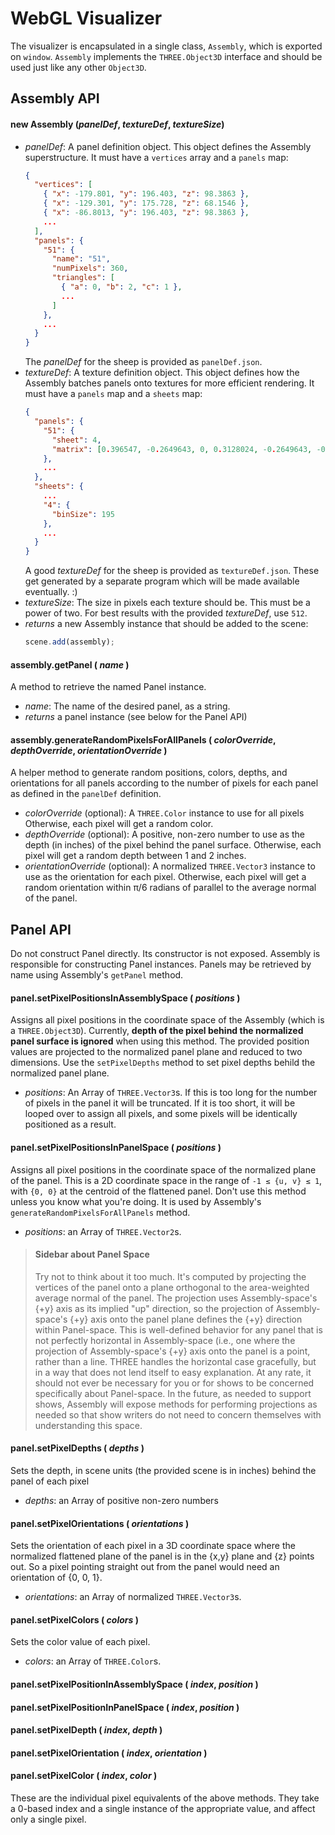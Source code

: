 # WebGL Visualizer

The visualizer is encapsulated in a single class, `Assembly`, which is
exported on `window`. `Assembly` implements the `THREE.Object3D` interface
and should be used just like any other `Object3D`.

## Assembly API

#### new Assembly (_panelDef_, _textureDef_, _textureSize_)
 - _panelDef_: A panel definition object. This object defines the Assembly
 superstructure. It must have a `vertices` array and a `panels` map:
    ```json
    {
      "vertices": [
        { "x": -179.801, "y": 196.403, "z": 98.3863 },
        { "x": -129.301, "y": 175.728, "z": 68.1546 },
        { "x": -86.8013, "y": 196.403, "z": 98.3863 },
        ...
      ],
      "panels": {
        "51": {
          "name": "51",
          "numPixels": 360,
          "triangles": [
            { "a": 0, "b": 2, "c": 1 },
            ...
          ]
        },
        ...
      }
    }
    ```
    The _panelDef_ for the sheep is provided as `panelDef.json`.
 - _textureDef_: A texture definition object. This object defines how the
 Assembly batches panels onto textures for more efficient rendering. It must
 have a `panels` map and a `sheets` map:
    ```json
    {
      "panels": {
        "51": {
          "sheet": 4,
          "matrix": [0.396547, -0.2649643, 0, 0.3128024, -0.2649643, -0.396547, 0, 0.3630734, 0, 0, 1, 0, 0, 0, 0, 1]
        },
        ...
      },
      "sheets": {
        ...
        "4": {
          "binSize": 195
        },
        ...
      }
    }
    ```
    A good _textureDef_ for the sheep is provided as `textureDef.json`.
    These get generated by a separate program which will be made available
    eventually. :)
 - _textureSize_: The size in pixels each texture should be. This must be
 a power of two. For best results with the provided _textureDef_, use `512`.
 - _returns_ a new Assembly instance that should be added to the scene:
    ```javascript
    scene.add(assembly);
    ```

#### assembly.getPanel ( _name_ )
A method to retrieve the named Panel instance.
 - _name_: The name of the desired panel, as a string.
 - _returns_ a panel instance (see below for the Panel API)
 
#### assembly.generateRandomPixelsForAllPanels ( _colorOverride_, _depthOverride_, _orientationOverride_ )
A helper method to generate random positions, colors, depths, and orientations
for all panels according to the number of pixels for each panel as defined
in the `panelDef` definition. 
 - _colorOverride_ (optional): A `THREE.Color` instance to use for all pixels
 Otherwise, each pixel will get a random color.
 - _depthOverride_ (optional): A positive, non-zero number to use as the
 depth (in inches) of the pixel behind the panel surface. Otherwise, each
 pixel will get a random depth between 1 and 2 inches.
 - _orientationOverride_ (optional): A normalized `THREE.Vector3` instance
 to use as the orientation for each pixel. Otherwise, each pixel will get
 a random orientation within π/6 radians of parallel to the average normal
 of the panel.
 
## Panel API

Do not construct Panel directly. Its constructor is not exposed. Assembly
is responsible for constructing Panel instances. Panels may be retrieved
by name using Assembly's `getPanel` method.
 
#### panel.setPixelPositionsInAssemblySpace ( _positions_ )
Assigns all pixel positions in the coordinate space of
the Assembly (which is a `THREE.Object3D`). Currently, **depth of the pixel
behind the normalized panel surface is ignored** when using this method.
The provided position values are projected to the normalized panel plane
and reduced to two dimensions. Use the `setPixelDepths` method to set pixel
depths behild the normalized panel plane.
 - _positions_: An Array of `THREE.Vector3`s. If this is too long for the
 number of pixels in the panel it will be truncated. If it is too short,
 it will be looped over to assign all pixels, and some pixels will be identically
 positioned as a result.
 
#### panel.setPixelPositionsInPanelSpace ( _positions_ )
Assigns all pixel positions in the coordinate space of the normalized plane
of the panel. This is a 2D coordinate space in the range of `-1 ≤ {u, v} ≤ 1`,
with `{0, 0}` at the centroid of the flattened panel. Don't use this method
unless you know what you're doing. It is used by Assembly's `generateRandomPixelsForAllPanels`
method.
 - _positions_: an Array of `THREE.Vector2`s.
 

> #### Sidebar about Panel Space
> Try not to think about it too much. It's computed by projecting the
> vertices of the panel onto a plane orthogonal to the area-weighted average
> normal of the panel. The projection uses Assembly-space's {+y} axis as
> its implied "up" direction, so the projection of Assembly-space's {+y}
> axis onto the panel plane defines the {+y} direction within Panel-space.
> This is well-defined behavior for any panel that is not perfectly horizontal
> in Assembly-space (i.e., one where the projection of Assembly-space's {+y}
> axis onto the panel is a point, rather than a line. THREE handles the
> horizontal case gracefully, but in a way that does not lend itself to
> easy explanation. At any rate, it should not ever be necessary for you 
> or for shows to be concerned specifically about Panel-space. In the future,
> as needed to support shows, Assembly will expose methods for performing
> projections as needed so that show writers do not need to concern themselves
> with understanding this space.

#### panel.setPixelDepths ( _depths_ )
Sets the depth, in scene units (the provided scene is in inches) behind
the panel of each pixel
- _depths_: an Array of positive non-zero numbers

#### panel.setPixelOrientations ( _orientations_ )
Sets the orientation of each pixel in a 3D coordinate space where the normalized
flattened plane of the panel is in the {x,y} plane and {z} points out. So 
a pixel pointing straight out from the panel would need an orientation of
{0, 0, 1}.
 - _orientations_: an Array of normalized `THREE.Vector3`s.
 
#### panel.setPixelColors ( _colors_ )
Sets the color value of each pixel.
 - _colors_: an Array of `THREE.Color`s.
 
#### panel.setPixelPositionInAssemblySpace ( _index_, _position_ )
#### panel.setPixelPositionInPanelSpace ( _index_, _position_ )
#### panel.setPixelDepth ( _index_, _depth_ )
#### panel.setPixelOrientation ( _index_, _orientation_ )
#### panel.setPixelColor ( _index_, _color_ )
These are the individual pixel equivalents of the above methods. They take
a 0-based index and a single instance of the appropriate value, and affect
only a single pixel.
